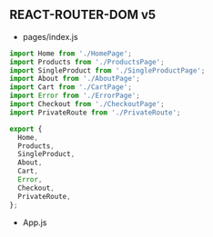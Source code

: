 ## REACT-ROUTER-DOM v5

- pages/index.js

```js
import Home from './HomePage';
import Products from './ProductsPage';
import SingleProduct from './SingleProductPage';
import About from './AboutPage';
import Cart from './CartPage';
import Error from './ErrorPage';
import Checkout from './CheckoutPage';
import PrivateRoute from './PrivateRoute';

export {
  Home,
  Products,
  SingleProduct,
  About,
  Cart,
  Error,
  Checkout,
  PrivateRoute,
};
```

- App.js

```js

```
